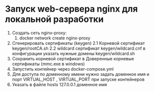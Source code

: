# Запуск web-сервера nginx для локальной разработки

1. Создать сеть nginx-proxy:
   1. docker network create nginx-proxy 
2. Сгенерировать сертификаты (keygen)
    2.1 Корневой сертификат
        keygen/rootCA.sh
    2.2 wildcard сертификат
        keygen/wildcard.cnf в конфигурации указать нужные домены
        keygen/wildcard.sh 
3. Сохранить корневой сертификат в Доверенные корневые сертификаты (mmc.exe в windows)
4. Запустить контейнер через docker-compose.yml
5. Для доступа по доменному имени нужно задать доменное имя и порт VIRTUAL_HOST , VIRTUAL_PORT при запуске контейнеров
6. Указать в файле hosts 127.0.0.1 доменное имя 
 